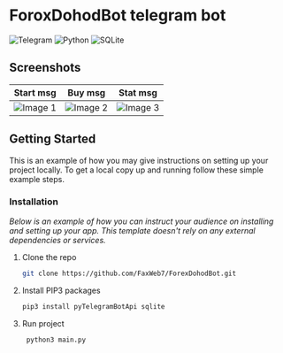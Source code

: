 
# ForoxDohodBot telegram bot

<!-- ABOUT THE PROJECT -->



 ![Telegram](https://img.shields.io/badge/Telegram-2CA5E0?style=for-the-badge&logo=telegram&logoColor=white) ![Python](https://img.shields.io/badge/Python-3776AB?style=for-the-badge&logo=python&logoColor=white)   ![SQLite](https://img.shields.io/badge/SQLite-07405E?style=for-the-badge&logo=sqlite&logoColor=white)                                                 <br />              

## **Screenshots**

|   Start msg |   Buy msg |   Stat msg  
|:-:  |:-:  |:-:  
|  ![Image 1](https://i.ibb.co/qRhGFfc/2023-03-31-21-57-30.png) |   ![Image 2](https://i.ibb.co/k8mCCp7/2023-03-31-21-58-58.png)  |   ![Image 3](https://i.ibb.co/4ScKCkw/2023-03-31-21-59-07.png)

                                                                                  

<!-- GETTING STARTED -->
## Getting Started

This is an example of how you may give instructions on setting up your project locally.
To get a local copy up and running follow these simple example steps.

### Installation

_Below is an example of how you can instruct your audience on installing and setting up your app. This template doesn't rely on any external dependencies or services._

1. Clone the repo
   ```sh
   git clone https://github.com/FaxWeb7/ForexDohodBot.git
   ```
2. Install PIP3 packages
   ```sh
   pip3 install pyTelegramBotApi sqlite
   ```
3. Run project
   ```python
    python3 main.py
   ```
